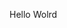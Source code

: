 Hello Wolrd










































































































































































































































































































































































































































































































































































































































































































































































































































































































































































































































































































































































































































































































































































































































































































































































































































































































































































































































































































































































































































































































































































































































































































































































































































































































